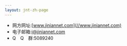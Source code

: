 ```yaml
---
layout: jnt-zh-page
---
```

- 网方网址:[www.jiniannet.com](//www.jiniannet.com)
- 电子邮箱:i@jiniannet.com
- Q　Q　群:5089240
